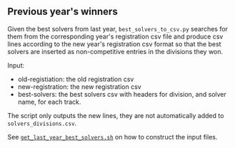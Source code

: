 ## Previous year's winners

Given the best solvers from last year, `best_solvers_to_csv.py` searches for them from the
corresponding year's registration csv file and produce csv lines
according to the new year's registration csv format so that the
best solvers are inserted as non-competitive entries in the
divisions they won.

Input:
 - old-registiation: the old registration csv
 - new-registration: the new registration csv
 - best-solvers: the best solvers csv with headers for division, and
   solver name, for each track.

The script only outputs the new lines, they are not automatically added
to `solvers_divisions.csv`.

See
[`get_last_year_best_solvers.sh`](../../2021/previous-best/get_last_year_best_solvers.sh)
on how to construct the input files.

